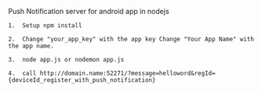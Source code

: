 
Push Notification server for android app in nodejs
	
	1.	Setup npm install 
	
	2.	Change "your_app_key" with the app key Change "Your App Name" with the app name. 
	
	3.	node app.js or nodemon app.js 
	
	4.	call http://domain.name:52271/?message=helloword&regId={deviceId_register_with_push_notification} 
